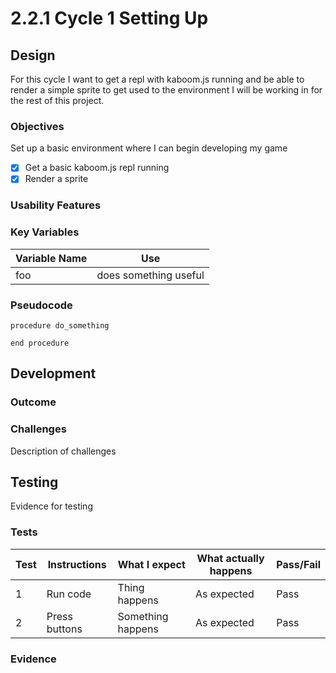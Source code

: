 # 2.2.1 Cycle 1 Setting Up

## Design

For this cycle I want to get a repl with kaboom.js running and be able to render a simple sprite to get used to the environment I will be working in for the rest of this project.

### Objectives

Set up a basic environment where I can begin developing my game

* [x] Get a basic kaboom.js repl running
* [x] Render a sprite

### Usability Features

### Key Variables

| Variable Name | Use                   |
| ------------- | --------------------- |
| foo           | does something useful |

### Pseudocode

```
procedure do_something
    
end procedure
```

## Development

### Outcome

### Challenges

Description of challenges

## Testing

Evidence for testing

### Tests

| Test | Instructions  | What I expect     | What actually happens | Pass/Fail |
| ---- | ------------- | ----------------- | --------------------- | --------- |
| 1    | Run code      | Thing happens     | As expected           | Pass      |
| 2    | Press buttons | Something happens | As expected           | Pass      |

### Evidence
